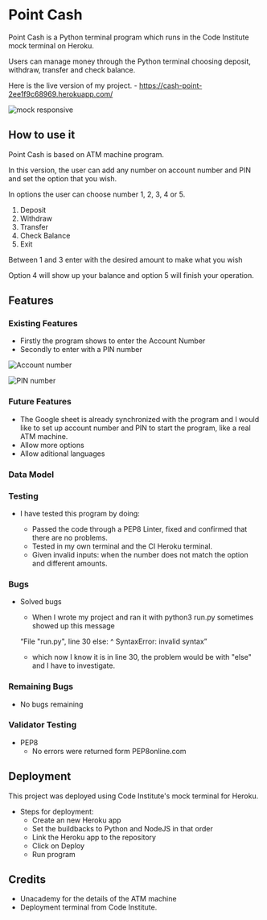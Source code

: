 # Point Cash

Point Cash is a Python terminal program which runs in the Code Institute mock terminal on Heroku.

Users can manage money through the Python terminal choosing deposit, withdraw, transfer and check balance.

Here is the live version of my project. - https://cash-point-2ee1f9c68969.herokuapp.com/

![mock responsive](https://user-images.githubusercontent.com/127660583/254711225-2e2b3b58-0a3d-49d5-96e3-c9391e1961c1.png)

## How to use it

Point Cash is based on ATM machine program.

In this version, the user can add any number on account number and PIN and set the option that you wish.

In options the user can choose number 1, 2, 3, 4 or 5.

1. Deposit
2. Withdraw
3. Transfer
4. Check Balance
5. Exit

Between 1 and 3 enter with the desired amount to make what you wish

Option 4 will show up your balance and option 5 will finish your operation.

## Features 

### Existing Features

- Firstly the program shows to enter the Account Number
- Secondly to enter with a PIN number

![Account number](https://user-images.githubusercontent.com/127660583/254709726-a7e44e9d-e1c0-4859-a7bd-270360c919f6.png)


![PIN number](https://user-images.githubusercontent.com/127660583/254709727-84865923-a48b-477f-a92b-b40df2653de0.png)



### Future Features

- The Google sheet is already synchronized with the program and I would like to set up account number and PIN to start the program, like a real ATM machine.
- Allow more options
- Allow aditional languages

### Data Model

### Testing

- I have tested this program by doing:

    - Passed the code through a PEP8 Linter, fixed and confirmed that there are no problems.
    - Tested in my own terminal and the CI Heroku terminal.
    - Given invalid inputs: when the number does not match the option and different amounts.

### Bugs

- Solved bugs

    - When I wrote my project and ran it with python3 run.py sometimes showed up this message
    
    “File "run.py", line 30
     else:
     ^
    SyntaxError: invalid syntax”

    - which now I know it is in line 30, the problem would be with "else" and I have to investigate.

### Remaining Bugs

- No bugs remaining

### Validator Testing

- PEP8
    - No errors were returned form PEP8online.com

## Deployment

This project was deployed using Code Institute's mock terminal for Heroku.

- Steps for deployment:
  - Create an new Heroku app
  - Set the buildbacks to Python and NodeJS in that order
  - Link the Heroku app to the repository
  - Click on Deploy
  - Run program

## Credits

  - Unacademy for the details of the ATM machine
  - Deployment terminal from Code Institute.
